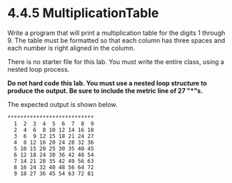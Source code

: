 # 4.4.5 MultiplicationTable
Write a program that will print a multiplication table for the digits 1 through 9. The table must be formatted so that each column has three spaces and each number is right aligned in the column.

There is no starter file for this lab. You must write the entire class, using a nested loop process.

<b>Do not hard code this lab. You must use a nested loop structure to produce the output. Be sure to include the metric line of 27 "*"s.</b>

The expected output is shown below.
```
***************************
  1  2  3  4  5  6  7  8  9
  2  4  6  8 10 12 14 16 18
  3  6  9 12 15 18 21 24 27
  4  8 12 16 20 24 28 32 36
  5 10 15 20 25 30 35 40 45
  6 12 18 24 30 36 42 48 54
  7 14 21 28 35 42 49 56 63
  8 16 24 32 40 48 56 64 72
  9 18 27 36 45 54 63 72 81
```